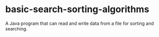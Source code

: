 # basic-search-sorting-algorithms
A Java program that can read and write data from a file for sorting and searching.
